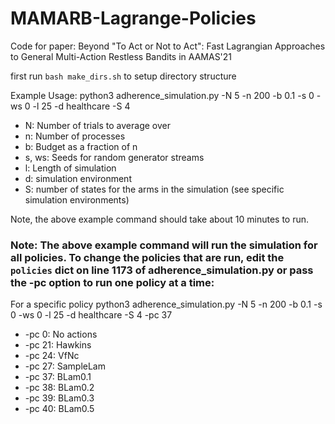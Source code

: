 # MAMARB-Lagrange-Policies
Code for paper: Beyond "To Act or Not to Act": Fast Lagrangian Approaches to General Multi-Action Restless Bandits in AAMAS'21

first run `bash make_dirs.sh` to setup directory structure

Example Usage: python3 adherence_simulation.py -N 5 -n 200 -b 0.1 -s 0 -ws 0 -l 25 -d healthcare -S 4
- N: Number of trials to average over
- n: Number of processes 
- b: Budget as a fraction of n
- s, ws: Seeds for random generator streams
- l: Length of simulation 
- d: simulation environment
- S: number of states for the arms in the simulation (see specific simulation environments)


Note, the above example command should take about 10 minutes to run.


### Note: The above example command will run the simulation for all policies. To change the policies that are run, edit the `policies` dict on line 1173 of adherence_simulation.py or pass the -pc option to run one policy at a time: 

For a specific policy python3 adherence_simulation.py -N 5 -n 200 -b 0.1 -s 0 -ws 0 -l 25 -d healthcare -S 4 -pc 37
- -pc 0: No actions 
- -pc 21: Hawkins 
- -pc 24: VfNc
- -pc 27: SampleLam
- -pc 37: BLam0.1
- -pc 38: BLam0.2
- -pc 39: BLam0.3
- -pc 40: BLam0.5
